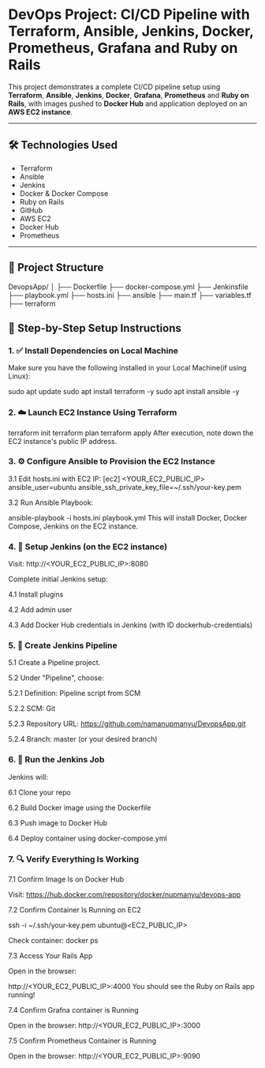 
# DevOps Project: CI/CD Pipeline with Terraform, Ansible, Jenkins, Docker, Prometheus, Grafana and Ruby on Rails

This project demonstrates a complete CI/CD pipeline setup using **Terraform**, **Ansible**, **Jenkins**, **Docker**, **Grafana**, **Prometheus** and **Ruby on Rails**, with images pushed to **Docker Hub** and application deployed on an **AWS EC2 instance**.

---

## 🛠️ Technologies Used

- Terraform
- Ansible
- Jenkins
- Docker & Docker Compose
- Ruby on Rails
- GitHub
- AWS EC2
- Docker Hub
- Prometheus

---

## 📁 Project Structure
DevopsApp/ │ ├── Dockerfile ├── docker-compose.yml ├── Jenkinsfile 
├── playbook.yml ├── hosts.ini  ├── ansible ├── main.tf ├── variables.tf ├── terraform


## 🚀 Step-by-Step Setup Instructions

### 1. ✅ Install Dependencies on Local Machine

Make sure you have the following installed in your Local Machine(if using Linux):

sudo apt update
sudo apt install terraform -y
sudo apt install ansible -y


### 2. ☁️ Launch EC2 Instance Using Terraform

terraform init
terraform plan
terraform apply
After execution, note down the EC2 instance's public IP address.

### 3. ⚙️ Configure Ansible to Provision the EC2 Instance

3.1 Edit hosts.ini with EC2 IP:
[ec2]
<YOUR_EC2_PUBLIC_IP> ansible_user=ubuntu ansible_ssh_private_key_file=~/.ssh/your-key.pem

3.2 Run Ansible Playbook:

ansible-playbook -i hosts.ini playbook.yml
This will install Docker, Docker Compose, Jenkins on the EC2 instance.

### 4. 🔧 Setup Jenkins (on the EC2 instance)
Visit: http://<YOUR_EC2_PUBLIC_IP>:8080

Complete initial Jenkins setup:

4.1 Install plugins

4.2 Add admin user

4.3 Add Docker Hub credentials in Jenkins (with ID dockerhub-credentials)

### 5. 🔁 Create Jenkins Pipeline

5.1 Create a Pipeline project.

5.2 Under "Pipeline", choose:

5.2.1 Definition: Pipeline script from SCM

5.2.2 SCM: Git

5.2.3 Repository URL: https://github.com/namanupmanyu/DevopsApp.git

5.2.4 Branch: master (or your desired branch)

### 6. 🧪 Run the Jenkins Job

Jenkins will:

6.1 Clone your repo

6.2 Build Docker image using the Dockerfile

6.3 Push image to Docker Hub

6.4 Deploy container using docker-compose.yml

### 7. 🔍 Verify Everything Is Working

7.1 Confirm Image Is on Docker Hub

Visit: https://hub.docker.com/repository/docker/nupmanyu/devops-app

7.2 Confirm Container Is Running on EC2

ssh -i ~/.ssh/your-key.pem ubuntu@<EC2_PUBLIC_IP>

Check container:
docker ps

7.3 Access Your Rails App

Open in the browser:

http://<YOUR_EC2_PUBLIC_IP>:4000
You should see the Ruby on Rails app running!

7.4 Confirm Grafna container is Running

Open in the browser:
http://<YOUR_EC2_PUBLIC_IP>:3000

7.5 Confirm Prometheus Container is Running 

Open in the browser:
http://<YOUR_EC2_PUBLIC_IP>:9090

